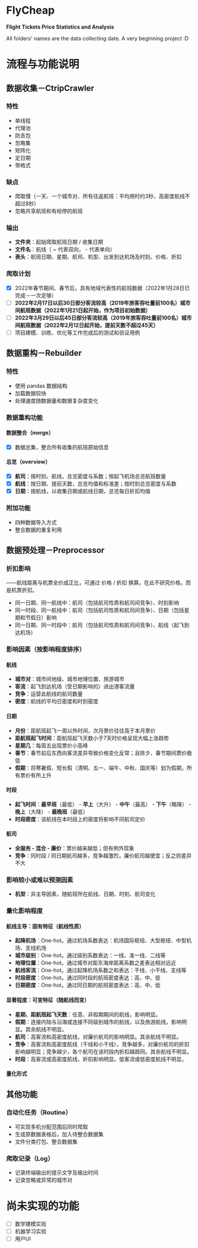 # FlyCheap
**Flight Tickets Price Statistics and Analysis**

All folders' names are the data collecting date. A very beginning project :D

# 流程与功能说明
## 数据收集－CtripCrawler

### 特性

- 单线程
- 代理池
- 防丢包
- 忽略集
- 矩阵化
- 定日期
- 带格式

### 缺点

- 爬取慢（一天、一个城市对、所有往返航班：平均用时约3秒，高密度航线不超过8秒）
- 忽略共享航班和有经停的航班

### 输出

- **文件夹**：起始爬取航班日期 / 收集日期
- **文件名**：航线（ ~ 代表双向， - 代表单向）
- **表头**：航班日期、星期、航司、机型、出发到达机场及时刻、价格、折扣

### 爬取计划

- [x] 2022年春节期间、春节后，具有地域代表性的航班数据（2022年1月28日已完成－一次足够）
- [ ] **2022年2月17日以后30日部分客流较高（2019年旅客吞吐量前100名）城市间航班数据（2022年1月21日起开始，作为项目初始数据）**
- [ ] **2022年3月29日以后45日部分客流较高（2019年旅客吞吐量前100名）城市间航班数据（2022年2月12日起开始，提前天数不超过45天）**
- [ ] 项目建模、训练、优化等工作完成后的测试和验证用例

## 数据重构－Rebuilder

### 特性

- 使用 pandas 数据结构
- 加载数据较快
- 处理速度随数据量和数据复杂度变化

### 数据重构功能

#### 数据整合（merge）

- [x] 数据总集，整合所有收集的航班原始信息

#### 总览（overview）

- [x] **航司**：按时刻、航线，总览密度与系数；按起飞机场总览航班数量
- [x] **航线**：按日期、提前天数，总览均值和标准差；按时刻总览密度与系数
- [x] **日期**：按航线，以收集日期或航线日期，总览每日折扣均值

### 附加功能

- 四种数据导入方式
- 整合数据的重复利用

## 数据预处理－Preprocessor

### 折扣影响

——航线距离与机票全价成正比，可通过 价格 / 折扣 换算。在此不研究价格，而是机票折扣。

- 同一日期、同一航线中：航司（包括航司性质和航司间竞争）、时刻影响
- 同一时段、同一航线中：航司（包括航司性质和航司间竞争）、日期（包括星期和节假日）影响
- 同一日期、同一时段中：航司（包括航司性质和航司间竞争）、航线（起飞到达机场）

### 影响因素（按影响程度排序）

#### 航线

- **城市对**：城市间地级、城市地理位置、旅游城市
- **客流**：起飞到达机场（受日期影响的）进出港客流量
- **竞争**：运营此航线的航司数量
- **密度**：航线的平均日密度和时刻密度

#### 日期

- **月份**：距航班起飞一周以外时间，次月票价往往高于本月票价
- **距航班起飞时间**：距航班起飞天数小于7天时价格呈现大幅上涨趋势
- **星期几**：每周五出现票价小高峰
- **春节**：春节前后东西向客流差异导致价格变化反常；且除夕、春节期间票价极低
- **假期**：将寒暑假、短长假（清明、五一、端午、中秋、国庆等）划为假期，所有票价有所上升

#### 时段

- **起飞时间**：**最早班**（最低） - **早上**（大升） - **中午**（最高） - **下午**（略降） - **晚上**（大降） - **最晚班**（最低）
- **时段密度**：该航线在本时段上的密度将影响不同航司定价

#### 航司

- **全服务 - 混合 - 廉价**：票价越来越低；但有例外现象
- **竞争**：同时段 / 同日期航司越多，竞争越激烈，廉价航司越便宜；反之则差异不大

### 影响较小或难以预测因素

- **机型**：非主导因素，随航班所在航线、日期、时刻、航司变化


### 量化影响程度

#### 航线主导：固有特征（航线性质）

- **起降机场**：One-hot。通过机场系数表达：机场国际枢纽、大型枢纽、中型机场、支线机场
- **城市级别**：One-hot。通过级别系数表达：一线、准一线、二线等
- **地理位置**：One-hot。通过城市对距东海岸距离系数之差表达相对远近
- **航线客流**：One-hot。通过起降机场系数之和表达：干线、小干线、支线等
- **时段密度**：One-hot。通过同时段的航班密度表达：高、中、低
- **日期密度**：One-hot。通过同日期的航班密度表达：高、中、低

#### 显著程度：可变特征（随航线而变）

- **星期、距航班起飞天数**：任意、非假期期间的航线，影响明显。
- **假期**：连接内陆与沿海或连接不同级别城市的航线，以及旅游航线，影响明显。其余航线不明显。
- **航司**：高客流和高密度航线，对廉价航司的影响明显。其余航线不明显。
- **竞争**：高客流和高密度航线（干线和小干线），竞争越多，对廉价航司的折扣影响越明显；竞争越少，各个航司在该时段内折扣越趋同。其余航线不明显。
- **时段**：高客流或高密度航线，折扣影响明显。低客流或低密度航线不明显。

#### 量化形式



## 其他功能

### 自动化任务（Routine）

- 可实现多机分配范围后同时爬取
- 生成原数据表格后，加入待整合数据集
- 文件分类打包、整合数据集

### 爬取记录（Log）

- 记录终端输出的提示文字及输出时间
- 记录忽略或异常的城市对

# 尚未实现的功能

- [ ] 数学建模实验
- [ ] 机器学习实验
- [ ] 用户UI
